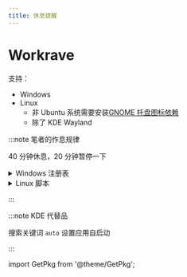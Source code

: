 ```yaml
---
title: 休息提醒
---
```


# Workrave

支持：

- Windows
- Linux
  - 非 Ubuntu 系统需要安装<a href="/docs/setup-linux/mustdo/gnome/panel#扩展推荐" target="_blank" >GNOME 托盘图标依赖</a>
  - 除了 KDE Wayland

<GetPkg name="workrave" apt dnf choco winget pacman />

:::note 笔者的作息规律

40 分钟休息，20 分钟暂停一下

<details className="let-details-to-gray">
    <summary>Windows 注册表</summary>

```bat
reg add "HKCU\Software\Microsoft\Windows NT\CurrentVersion\AppCompatFlags\Layers" /v "C:\Program Files (x86)\Workrave\lib\Workrave.exe" /t REG_SZ /f /d "~ HIGHDPIAWARE"

reg add HKCU\Software\Workrave\timers\micro_pause /v auto_reset /t REG_SZ /d 12 /f
reg add HKCU\Software\Workrave\timers\micro_pause /v limit /t REG_SZ /d 1200 /f
reg add HKCU\Software\Workrave\timers\micro_pause /v snooze /t REG_SZ /d 120 /f

reg add HKCU\Software\Workrave\timers\rest_break /v auto_reset /t REG_SZ /d 480 /f
reg add HKCU\Software\Workrave\timers\rest_break /v limit /t REG_SZ /d 2400 /f
reg add HKCU\Software\Workrave\timers\rest_break /v snooze /t REG_SZ /d 300 /f

reg add HKCU\Software\Workrave\breaks\daily_limit /v enabled /t REG_SZ /d 0 /f
reg add HKCU\Software\Workrave\gui\breaks /v block_mode /t REG_SZ /d 0 /f
reg add HKCU\Software\Workrave\gui\breaks\rest_break /v exercises /t REG_SZ /d 4 /f
reg add HKCU\Software\Workrave\gui\breaks\rest_break /v auto_natural /t REG_SZ /d 1 /f
reg add HKCU\Software\Workrave\gui /v closewarn_enabled /t REG_SZ /d 0 /f
reg add HKCU\Software\Workrave\general /v usage-mode /t REG_SZ /d 1 /f

```

</details>

 <details className="let-details-to-gray">
<summary>Linux 脚本</summary>

```shell
cat << END | dconf load /org/workrave/timers/
[micro-pause]
auto-reset=12
limit=1200
snooze=120
[rest-break]
auto-reset=480
limit=2400
snooze=300
END

cat << END | dconf load /org/workrave/gui/breaks/rest-break/
[/]
auto-natural=true
exercises=4
END

dconf write /org/workrave/breaks/daily-limit/enabled false
dconf write /org/workrave/gui/breaks/block-mode 0
dconf write /org/workrave/general/usage-mode 1
```

打开 gnome-tweaks 添加开机启动程序

Wayland Bug 修复: [问题来源](https://github.com/rcaelers/workrave/issues/94)

```
cd ~/.local/share/applications/
cp /usr/share/applications/workrave.desktop .
sed -i "/Exec/ s/$/ --display=:0/" workrave.desktop
cd -
```

</details>

:::

:::note KDE 代替品

<GetPkg name="rsibreak" apt pacman dnf />

搜索关键词 `auto` 设置应用自启动

:::

import GetPkg from '@theme/GetPkg';
